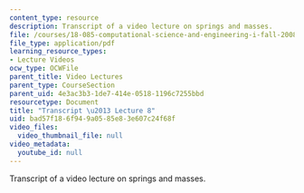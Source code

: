 ```yaml
---
content_type: resource
description: Transcript of a video lecture on springs and masses.
file: /courses/18-085-computational-science-and-engineering-i-fall-2008/bad57f186f949a0585e83e607c24f68f_18-085F08-L08.pdf
file_type: application/pdf
learning_resource_types:
- Lecture Videos
ocw_type: OCWFile
parent_title: Video Lectures
parent_type: CourseSection
parent_uid: 4e3ac3b3-1de7-414e-0518-1196c7255bbd
resourcetype: Document
title: "Transcript \u2013 Lecture 8"
uid: bad57f18-6f94-9a05-85e8-3e607c24f68f
video_files:
  video_thumbnail_file: null
video_metadata:
  youtube_id: null
---
```

Transcript of a video lecture on springs and masses.

